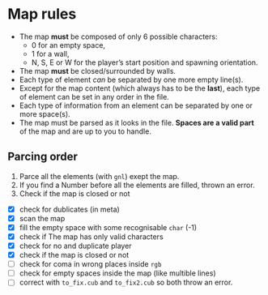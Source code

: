 # Map rules

- The map **must** be composed of only 6 possible characters:
  - 0 for an empty space,
  - 1 for a wall,
  - N, S, E or W for the player’s start position and spawning
orientation.
- The map **must** be closed/surrounded by walls.
- Each type of element *can* be separated by one more empty line(s).
- Except for the map content (which always has to be the **last**), each type of element can be set in any order in the file.
- Each type of information from an element can be separated
by one or more space(s).
- The map must be parsed as it looks in the file. **Spaces are a valid part** of the
map and are up to you to handle.

## Parcing order

1. Parce all the elements (with `gnl`) exept the map.
2. If you find a Number before all the elements are filled, thrown an error.
3. Check if the map is closed or not

- [x] check for dublicates (in meta)
- [x] scan the map
- [x] fill the empty space with some recognisable `char` (-1)
- [x] check if The map has only valid characters
- [x] check for no and duplicate player
- [x] check if the map is closed or not
- [ ] check for coma in wrong places inside `rgb`
- [ ] check for empty spaces inside the map (like multible lines)
- [ ] correct with `to_fix.cub` and `to_fix2.cub` so both throw an error.
